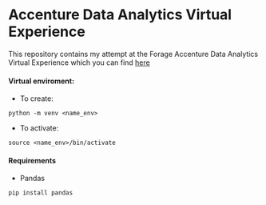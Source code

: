 # Accenture Data Analytics Virtual Experience
This repository contains my attempt at the Forage Accenture Data Analytics Virtual Experience which you can find [here](https://www.theforage.com/virtual-internships/hzmoNKtzvAzXsEqx8?ref=RiQGb5822vPSKB9bg)


#### Virtual enviroment:
- To create:
```
python -m venv <name_env>
```
- To activate:
```
source <name_env>/bin/activate
```

#### Requirements
- Pandas
```
pip install pandas
```

